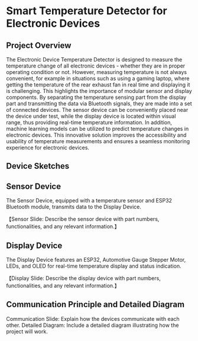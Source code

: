 # Smart Temperature Detector for Electronic Devices
## Project Overview
The Electronic Device Temperature Detector is designed to measure the temperature change of all electronic devices - whether they are in proper operating condition or not. However, measuring temperature is not always convenient, for example in situations such as using a gaming laptop, where getting the temperature of the rear exhaust fan in real time and displaying it is challenging. This highlights the importance of modular sensor and display components. By separating the temperature sensing part from the display part and transmitting the data via Bluetooth signals, they are made into a set of connected devices. The sensor device can be conveniently placed near the device under test, while the display device is located within visual range, thus providing real-time temperature information. In addition, machine learning models can be utilized to predict temperature changes in electronic devices. This innovative solution improves the accessibility and usability of temperature measurements and ensures a seamless monitoring experience for electronic devices.

## Device Sketches


## Sensor Device
The Sensor Device, equipped with a temperature sensor and ESP32 Bluetooth module, transmits data to the Display Device. 

【Sensor Slide: Describe the sensor device with part numbers, functionalities, and any relevant information.】

## Display Device
The Display Device features an ESP32, Automotive Gauge Stepper Motor, LEDs, and OLED for real-time temperature display and status indication.

【Display Slide: Describe the display device with part numbers, functionalities, and any relevant information.】

## Communication Principle and Detailed Diagram

Communication Slide: Explain how the devices communicate with each other.
Detailed Diagram: Include a detailed diagram illustrating how the project will work.
